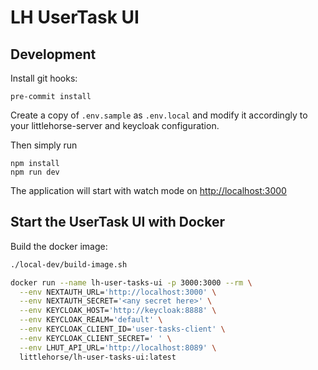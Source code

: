 # LH UserTask UI

## Development

Install git hooks:

```shell
pre-commit install
```

Create a copy of `.env.sample` as `.env.local` and modify it accordingly to your littlehorse-server and keycloak configuration.

Then simply run

```shell
npm install
npm run dev
```

The application will start with watch mode on [http://localhost:3000](http://localhost:3000)

## Start the UserTask UI with Docker

Build the docker image:

```sh
./local-dev/build-image.sh
```

```bash
docker run --name lh-user-tasks-ui -p 3000:3000 --rm \
  --env NEXTAUTH_URL='http://localhost:3000' \
  --env NEXTAUTH_SECRET='<any secret here>' \
  --env KEYCLOAK_HOST='http://keycloak:8888' \
  --env KEYCLOAK_REALM='default' \
  --env KEYCLOAK_CLIENT_ID='user-tasks-client' \
  --env KEYCLOAK_CLIENT_SECRET=' ' \
  --env LHUT_API_URL='http://localhost:8089' \
  littlehorse/lh-user-tasks-ui:latest
```
